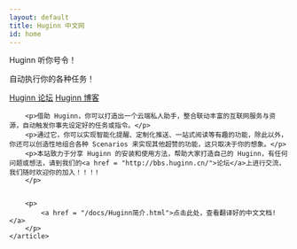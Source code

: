 ```yaml
---
layout: default
title: Huginn 中文网
id: home
---
```


<div class="hero">
	<div class="container">
		<div class="hero-title"><p> Huginn  听你号令！</p>     
		<p> 自动执行你的各种任务！<p></div>
		<a href="http://bbs.huginn.cn" class="btn">Huginn 论坛</a>
		<a href="https://github.com/cantino/huginn" class="btn btn-outlined">Huginn 博客</a>
	</div>
</div>

<div class="container">
	<article>
		
		<p>借助 Huginn，你可以打造出一个云端私人助手，整合联动丰富的互联网服务与资源，自动触发你事先设定好的任务或指令。</p>
		<p>通过它，你可以实现智能化提醒、定制化推送、一站式阅读等有趣的功能，除此以外，你还可以创造性地组合各种 Scenarios 来实现其他超赞的功能，这只取决于你的想象。</p>
		<p>本站致力于分享 Huginn 的安装和使用方法，帮助大家打造自己的 Huginn，有任何问题或想法，请到我们的<a href = "http://bbs.huginn.cn/">论坛</a>上进行交流，我们随时欢迎你的加入！！！!
		</p>
		
		
		<p>
		    <a href = "/docs/Huginn简介.html">点击此处，查看翻译好的中文文档!</a>
		</p>
	</article>
</div>
